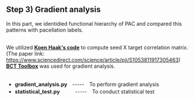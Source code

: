 ## Step 3) Gradient analysis ##
In this part, we identidied functional hierarchy of PAC and compared this patterns with pacellation labels.<br /><br />

We utilized **[Koen Haak's code](https://github.com/koenhaak/congrads)** to compute seed X target correlation matrix.<br />
(The paper link: https://www.sciencedirect.com/science/article/pii/S1053811917305463)<br />
**[BCT Toolbox](https://sites.google.com/site/bctnet/)** was used for gradient analysis.<br /><br />

- **gradient_analysis.py**　-----　To perform gradient analysis<br />
- **statistical_test.py**　　　-----　To conduct statistical test<br /><br />
